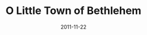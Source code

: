 ---
layout: music 
title: "O Little Town of Bethlehem"
date: 2011-11-22 
description: "Original music from Awaited&#58; A Christmas Show."
audio: "http://s3.amazonaws.com/crossroads-media/media/legacy/mp3/06%20Little%20Town%20Of%20Bethleham.mp3"
audio-duration: "04:09"
src: "http://s3.amazonaws.com/crossroads-media/images/legacy/content/DefaultVideoImage.jpg"
---